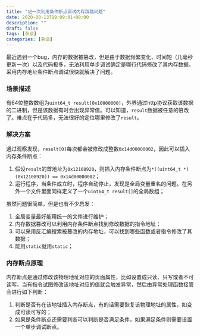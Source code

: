 ```yaml
---
title: "记一次利用条件断点调试内存踩踏问题"
date: 2020-08-13T19:09:01+08:00
description: ""
draft: false
tags: [杂谈]
categories: [杂谈]
---
```


最近遇到一个bug，内存的数据被篡改，但是由于数据频繁变化、时间短（几毫秒更新一次）以及代码极多，无法利用单步调试确定是哪行代码修改了其内存数据。采用内存地址条件断点调试很快就解决了问题。

### 场景描述

有64位整数数组为`uint64_t result[0x10000000]`，外界通过http协议获取该数据的二进制，但是该数据有时会出现异常值。可以知道，`result`数据被任意的篡改了。难点在于代码多，无法很好的定位哪里修改了`result`。

### 解决方案

通过观察发现，`result[0]`每次都会被修改成整数`0x14d00000002`，因此可以插入内存条件断点：

1. 假设`result`的首地址为`0x12108920`，则插入内存条件断点为`*((uint64_t *)(0x12108920)) == 0x14d00000002`；
2. 运行程序，当条件成立时，程序自动停止，发现是全局变量重名的问题。在另外一个文件里面同样定义了一个`uint64_t result[]`的全局数组；

虽然问题很简单，但是也有不少启发：

1. 全局变量最好能用统一的文件进行维护；
2. 内存数据篡改可以利用内存条件断点找到修改数据的指令地址；
3. 可以采用反汇编搜索被篡改的内存地址，可以找到哪些函数或者指令修改了其数据；
3. 能用`static`就用`static`；

### 内存断点原理

内存断点是通过修改该物理地址对应的页面属性，比如设置成只读、只写或者不可读写。当有指令试图修改该地址对应的值就会触发异常，然后由异常处理函数接管会进行如下判断：

1. 判断是否有在该地址插入内存断点，有的话需要恢复该物理地址的属性，如变成可读可写的；
2. 如果是条件断点还需要判断可以判断是否满足条件，如果满足条件则需要设置一个单步调试断点。